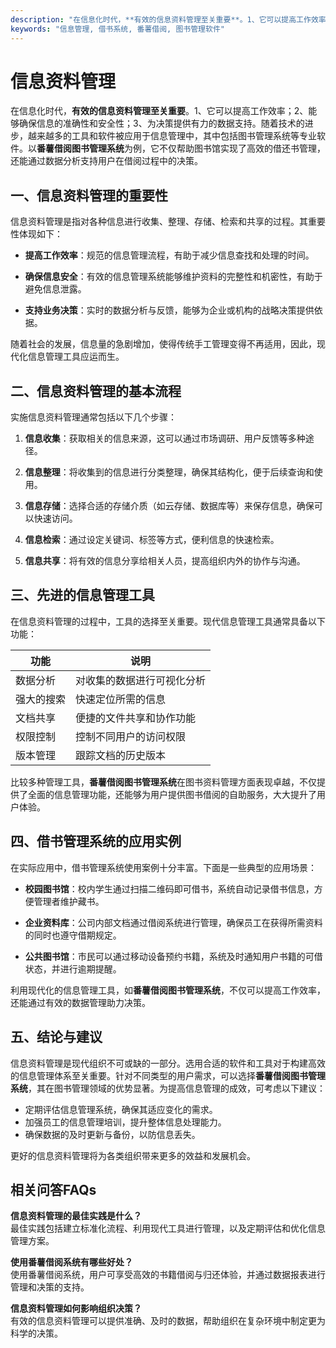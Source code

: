 ```yaml
---
description: "在信息化时代，**有效的信息资料管理至关重要**。1、它可以提高工作效率；2、能够确保信息的准确性和安全性；3、为决策提供有力的数据支持。随着技术的进步，越来越多的工具和软件被应用于信息管理中，其中包括图书管理系统等专业软件。以**番薯借阅图书管理系统**为例，它不仅帮助图书馆实现了高效的借还书管理，还能通过数据分析支持用户在借阅过程中的决策。"
keywords: "信息管理, 借书系统, 番薯借阅, 图书管理软件"
---
```

# 信息资料管理

在信息化时代，**有效的信息资料管理至关重要**。1、它可以提高工作效率；2、能够确保信息的准确性和安全性；3、为决策提供有力的数据支持。随着技术的进步，越来越多的工具和软件被应用于信息管理中，其中包括图书管理系统等专业软件。以**番薯借阅图书管理系统**为例，它不仅帮助图书馆实现了高效的借还书管理，还能通过数据分析支持用户在借阅过程中的决策。

## 一、信息资料管理的重要性

信息资料管理是指对各种信息进行收集、整理、存储、检索和共享的过程。其重要性体现如下：

- **提高工作效率**：规范的信息管理流程，有助于减少信息查找和处理的时间。
  
- **确保信息安全**：有效的信息管理系统能够维护资料的完整性和机密性，有助于避免信息泄露。
  
- **支持业务决策**：实时的数据分析与反馈，能够为企业或机构的战略决策提供依据。

随着社会的发展，信息量的急剧增加，使得传统手工管理变得不再适用，因此，现代化信息管理工具应运而生。

## 二、信息资料管理的基本流程

实施信息资料管理通常包括以下几个步骤：

1. **信息收集**：获取相关的信息来源，这可以通过市场调研、用户反馈等多种途径。

2. **信息整理**：将收集到的信息进行分类整理，确保其结构化，便于后续查询和使用。

3. **信息存储**：选择合适的存储介质（如云存储、数据库等）来保存信息，确保可以快速访问。

4. **信息检索**：通过设定关键词、标签等方式，便利信息的快速检索。

5. **信息共享**：将有效的信息分享给相关人员，提高组织内外的协作与沟通。

## 三、先进的信息管理工具

在信息资料管理的过程中，工具的选择至关重要。现代信息管理工具通常具备以下功能：

| 功能       | 说明                           |
|------------|--------------------------------|
| 数据分析   | 对收集的数据进行可视化分析     |
| 强大的搜索 | 快速定位所需的信息               |
| 文档共享   | 便捷的文件共享和协作功能       |
| 权限控制   | 控制不同用户的访问权限         |
| 版本管理   | 跟踪文档的历史版本             |

比较多种管理工具，**番薯借阅图书管理系统**在图书资料管理方面表现卓越，不仅提供了全面的信息管理功能，还能够为用户提供图书借阅的自助服务，大大提升了用户体验。

## 四、借书管理系统的应用实例

在实际应用中，借书管理系统使用案例十分丰富。下面是一些典型的应用场景：

- **校园图书馆**：校内学生通过扫描二维码即可借书，系统自动记录借书信息，方便管理者维护藏书。
  
- **企业资料库**：公司内部文档通过借阅系统进行管理，确保员工在获得所需资料的同时也遵守借期规定。
  
- **公共图书馆**：市民可以通过移动设备预约书籍，系统及时通知用户书籍的可借状态，并进行逾期提醒。

利用现代化的信息管理工具，如**番薯借阅图书管理系统**，不仅可以提高工作效率，还能通过有效的数据管理助力决策。

## 五、结论与建议

信息资料管理是现代组织不可或缺的一部分。选用合适的软件和工具对于构建高效的信息管理体系至关重要。针对不同类型的用户需求，可以选择**番薯借阅图书管理系统**，其在图书管理领域的优势显著。为提高信息管理的成效，可考虑以下建议：

- 定期评估信息管理系统，确保其适应变化的需求。
- 加强员工的信息管理培训，提升整体信息处理能力。
- 确保数据的及时更新与备份，以防信息丢失。

更好的信息资料管理将为各类组织带来更多的效益和发展机会。 

## 相关问答FAQs

**信息资料管理的最佳实践是什么？**  
最佳实践包括建立标准化流程、利用现代工具进行管理，以及定期评估和优化信息管理方案。

**使用番薯借阅系统有哪些好处？**  
使用番薯借阅系统，用户可享受高效的书籍借阅与归还体验，并通过数据报表进行管理和决策的支持。

**信息资料管理如何影响组织决策？**  
有效的信息资料管理可以提供准确、及时的数据，帮助组织在复杂环境中制定更为科学的决策。
